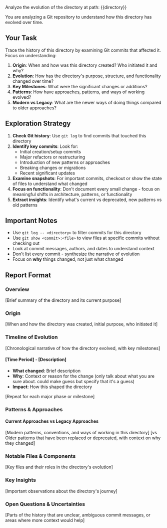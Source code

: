 Analyze the evolution of the directory at path: {{directory}}

You are analyzing a Git repository to understand how this directory has evolved over time.

## Your Task

Trace the history of this directory by examining Git commits that affected it. Focus on understanding:

1. **Origin**: When and how was this directory created? Who initiated it and why?
2. **Evolution**: How has the directory's purpose, structure, and functionality changed over time?
3. **Key Milestones**: What were the significant changes or additions?
4. **Patterns**: How have approaches, patterns, and ways of working evolved?
5. **Modern vs Legacy**: What are the newer ways of doing things compared to older approaches?

## Exploration Strategy

1. **Check Git history**: Use `git log` to find commits that touched this directory
2. **Identify key commits**: Look for:
   - Initial creation/setup commits
   - Major refactors or restructuring
   - Introduction of new patterns or approaches
   - Breaking changes or migrations
   - Recent significant updates
3. **Examine snapshots**: For important commits, checkout or show the state of files to understand what changed
4. **Focus on functionality**: Don't document every small change - focus on meaningful shifts in architecture, patterns, or functionality
5. **Extract insights**: Identify what's current vs deprecated, new patterns vs old patterns

## Important Notes

- Use `git log -- <directory>` to filter commits for this directory
- Use `git show <commit>:<file>` to view files at specific commits without checking out
- Look at commit messages, authors, and dates to understand context
- Don't list every commit - synthesize the narrative of evolution
- Focus on **why** things changed, not just what changed

## Report Format

### Overview
[Brief summary of the directory and its current purpose]

### Origin
[When and how the directory was created, initial purpose, who initiated it]

### Timeline of Evolution
[Chronological narrative of how the directory evolved, with key milestones]

#### [Time Period] - [Description]
- **What changed**: Brief description
- **Why**: Context or reason for the change (only talk about what you are sure about. could make guess but specify that it's a guess)
- **Impact**: How this shaped the directory

[Repeat for each major phase or milestone]

### Patterns & Approaches

#### Current Approaches vs Legacy Approaches
[Modern patterns, conventions, and ways of working in this directory]
[vs Older patterns that have been replaced or deprecated, with context on why they changed]

### Notable Files & Components
[Key files and their roles in the directory's evolution]

### Key Insights
[Important observations about the directory's journey]

### Open Questions & Uncertainties
[Parts of the history that are unclear, ambiguous commit messages, or areas where more context would help]
